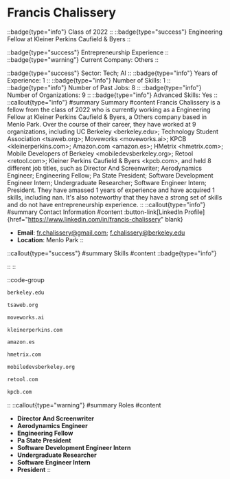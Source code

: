 # Francis Chalissery
::badge{type="info"}
Class of 2022
::
::badge{type="success"}
Engineering Fellow at Kleiner Perkins Caufield & Byers
::

::badge{type="success"}
Entrepreneurship Experience
::
::badge{type="warning"}
Current Company: Others
::

::badge{type="success"}
Sector: Tech; AI
::
::badge{type="info"}
Years of Experience: 1
::
::badge{type="info"}
Number of Skills: 1
::
::badge{type="info"}
Number of Past Jobs: 8
::
::badge{type="info"}
Number of Organizations: 9
::
::badge{type="info"}
Advanced Skills: Yes
::
::callout{type="info"}
#summary
Summary
#content
Francis Chalissery is a fellow from the class of 2022 who is currently working as a Engineering Fellow at Kleiner Perkins Caufield & Byers, a Others company based in Menlo Park. Over the course of their career, they have worked at 9 organizations, including UC Berkeley <berkeley.edu>; Technology Student Association <tsaweb.org>; Moveworks <moveworks.ai>; KPCB <kleinerperkins.com>; Amazon.com <amazon.es>; HMetrix <hmetrix.com>; Mobile Developers of Berkeley <mobiledevsberkeley.org>; Retool <retool.com>; Kleiner Perkins Caufield & Byers <kpcb.com>, and held 8 different job titles, such as Director And Screenwriter; Aerodynamics Engineer; Engineering Fellow; Pa State President; Software Development Engineer Intern; Undergraduate Researcher; Software Engineer Intern; President. They have amassed 1 years of experience and have acquired 1 skills, including nan. It's also noteworthy that they have a strong set of skills and do not have entrepreneurship experience.
::
::callout{type="info"}
#summary
Contact Information
#content
:button-link[LinkedIn Profile]{href="https://www.linkedin.com/in/francis-chalissery" blank}
- **Email**: fr.chalissery@gmail.com; f.chalissery@berkeley.edu
- **Location**: Menlo Park
::

::callout{type="success"}
#summary
Skills
#content
::badge{type="info"}

::
::

::code-group
```bash [UC Berkeley]
berkeley.edu
```
```bash [Technology Student Association]
tsaweb.org
```
```bash [Moveworks]
moveworks.ai
```
```bash [KPCB]
kleinerperkins.com
```
```bash [Amazon.com]
amazon.es
```
```bash [HMetrix]
hmetrix.com
```
```bash [Mobile Developers of Berkeley]
mobiledevsberkeley.org
```
```bash [Retool]
retool.com
```
```bash [Kleiner Perkins Caufield & Byers]
kpcb.com
```
::
::callout{type="warning"}
#summary
Roles
#content
- **Director And Screenwriter**
- **Aerodynamics Engineer**
- **Engineering Fellow**
- **Pa State President**
- **Software Development Engineer Intern**
- **Undergraduate Researcher**
- **Software Engineer Intern**
- **President**
::

